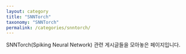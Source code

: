 ```yaml
---
layout: category
title: "SNNTorch"
taxonomy: "SNNTorch"
permalink: /categories/snntorch/
---
```


SNNTorch(Spiking Neural Network) 관련 게시글들을 모아놓은 페이지입니다.